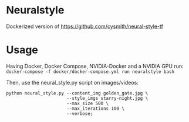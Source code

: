 # Neuralstyle
Dockerized version of https://github.com/cysmith/neural-style-tf

# Usage
Having Docker, Docker Compose, NVIDIA-Docker and a NVIDIA GPU run:
`docker-compose -f docker/docker-compose.yml run neuralstyle bash`

Then, use the neural_style.py script on images/videos:

```
python neural_style.py --content_img golden_gate.jpg \
                       --style_imgs starry-night.jpg \
                       --max_size 500 \
                       --max_iterations 100 \
                       --verbose;
``` 